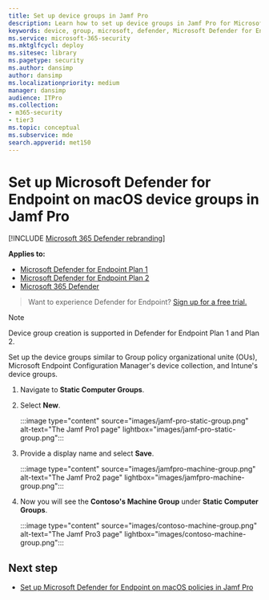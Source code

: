 ```yaml
---
title: Set up device groups in Jamf Pro
description: Learn how to set up device groups in Jamf Pro for Microsoft Defender for Endpoint on macOS
keywords: device, group, microsoft, defender, Microsoft Defender for Endpoint, mac, installation, deploy, uninstallation, intune, jamfpro, macos, catalina, big sur, monterey, ventura, mde for mac
ms.service: microsoft-365-security
ms.mktglfcycl: deploy
ms.sitesec: library
ms.pagetype: security
ms.author: dansimp
author: dansimp
ms.localizationpriority: medium
manager: dansimp
audience: ITPro
ms.collection: 
- m365-security
- tier3
ms.topic: conceptual
ms.subservice: mde
search.appverid: met150
---
```


# Set up Microsoft Defender for Endpoint on macOS device groups in Jamf Pro

[!INCLUDE [Microsoft 365 Defender rebranding](../../includes/microsoft-defender.md)]

**Applies to:**
- [Microsoft Defender for Endpoint Plan 1](https://go.microsoft.com/fwlink/p/?linkid=2154037)
- [Microsoft Defender for Endpoint Plan 2](https://go.microsoft.com/fwlink/p/?linkid=2154037)
- [Microsoft 365 Defender](https://go.microsoft.com/fwlink/?linkid=2118804)

> Want to experience Defender for Endpoint? [Sign up for a free trial.](https://signup.microsoft.com/create-account/signup?products=7f379fee-c4f9-4278-b0a1-e4c8c2fcdf7e&ru=https://aka.ms/MDEp2OpenTrial?ocid=docs-wdatp-investigateip-abovefoldlink)

> [!NOTE]
> Device group creation is supported in Defender for Endpoint Plan 1 and Plan 2.  

Set up the device groups similar to Group policy  organizational unite (OUs), Microsoft Endpoint Configuration Manager's device collection, and Intune's device groups.

1. Navigate to **Static Computer Groups**.

2. Select **New**. 

   :::image type="content" source="images/jamf-pro-static-group.png" alt-text="The Jamf Pro1 page" lightbox="images/jamf-pro-static-group.png":::

3. Provide a display name and select **Save**.

   :::image type="content" source="images/jamfpro-machine-group.png" alt-text="The Jamf Pro2 page" lightbox="images/jamfpro-machine-group.png":::

4. Now you will see the **Contoso's Machine Group** under **Static Computer Groups**.

   :::image type="content" source="images/contoso-machine-group.png" alt-text="The Jamf Pro3 page" lightbox="images/contoso-machine-group.png":::

## Next step
- [Set up Microsoft Defender for Endpoint on macOS policies in Jamf Pro](mac-jamfpro-policies.md)
